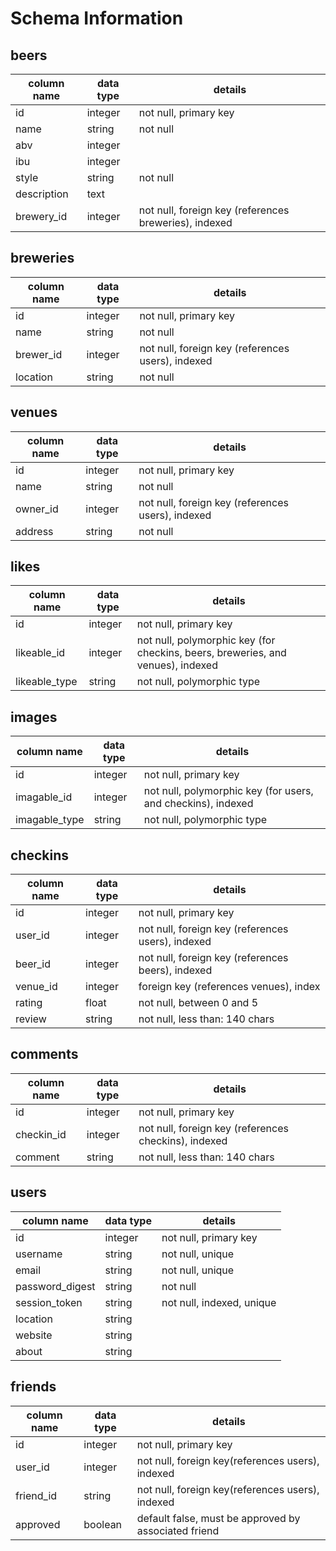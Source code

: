 # Schema Information

## beers
column name | data type | details
------------|-----------|-----------------------
id          | integer   | not null, primary key
name        | string    | not null
abv         | integer   |
ibu         | integer   |
style       | string    | not null
description | text      |
brewery_id  | integer   | not null, foreign key (references breweries), indexed

## breweries
column name | data type | details
------------|-----------|-----------------------
id          | integer   | not null, primary key
name        | string    | not null
brewer_id   | integer   | not null, foreign key (references users), indexed
location    | string    | not null

## venues
column name | data type | details
------------|-----------|-----------------------
id          | integer   | not null, primary key
name        | string    | not null
owner_id    | integer   | not null, foreign key (references users), indexed
address     | string    | not null

## likes
column name   | data type | details
--------------|-----------|-----------------------
id            | integer   | not null, primary key
likeable_id   | integer   | not null, polymorphic key (for checkins, beers, breweries, and venues), indexed
likeable_type | string    | not null, polymorphic type

## images
column name   | data type | details
--------------|-----------|-----------------------
id            | integer   | not null, primary key
imagable_id   | integer   | not null, polymorphic key (for users, and checkins), indexed
imagable_type | string    | not null, polymorphic type

## checkins
column name   | data type | details
--------------|-----------|-----------------------
id            | integer   | not null, primary key
user_id       | integer   | not null, foreign key (references users), indexed
beer_id       | integer   | not null, foreign key (references beers), indexed
venue_id      | integer   | foreign key (references venues), index
rating        | float     | not null, between 0 and 5
review        | string    | not null, less than: 140 chars

## comments
column name   | data type | details
--------------|-----------|-----------------------
id            | integer   | not null, primary key
checkin_id    | integer   | not null, foreign key (references checkins), indexed
comment       | string    | not null, less than: 140 chars

## users
column name     | data type | details
----------------|-----------|-----------------------
id              | integer   | not null, primary key
username        | string    | not null, unique
email           | string    | not null, unique
password_digest | string    | not null
session_token   | string    | not null, indexed, unique
location        | string    |
website         | string    |
about           | string    |    

## friends
column name | data type | details
------------|-----------|-----------------------
id          | integer   | not null, primary key
user_id     | integer   | not null, foreign key(references users), indexed
friend_id   | string    | not null, foreign key(references users), indexed
approved    | boolean   | default false, must be approved by associated friend

